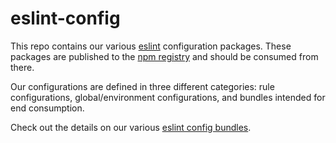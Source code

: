 # eslint-config
This repo contains our various [eslint][eslint-url] configuration packages. These packages are published to the [npm registry][npmjs-url] and should be consumed from there. 

Our configurations are defined in three different categories: rule configurations, global/environment configurations, and bundles intended for end consumption. 

Check out the details on our various [eslint config bundles][bundles-docs].

[eslint-url]: https://eslint.org/
[npmjs-url]: https://npmjs.org/
[bundles-docs]: bundles/README.md
